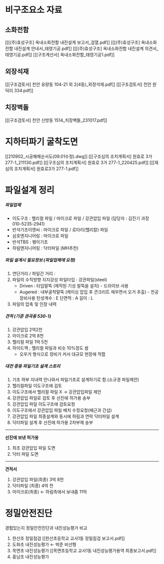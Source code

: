 # 비구조요소 자료
## 소화전함
[[[(주)효성구조] 옥내소화전함 내진설계 보고서_검열.pdf]]
[[[(주)효성구조] 옥내소화전함 내진설계 안내서_태영기공.pdf]]
[[[(주)효성구조] 옥내소화전함 내진설계 의견서_태영기공.pdf]]
[[[구조계산서] 옥내소화전함_태영기공1.pdf]]
## 외장석재
[[[구조검토서] 천안 유량동 104-21 외 2(4동)_외장석재.pdf]]
[[[구조검토서] 천안 원덕리 334.pdf]]
## 치장벽돌
[[[구조검토서] 천안 신방동 1514_치장벽돌_231017.pdf]]

# 지하터파기 굴착도면
[[210902_시공해체순서도(09.01수정).dwg]]
[[[구조심의 조치계획서] 원효로 3가 277-1_211130.pdf]]
[[[구조심의 조치계획서] 원효로 3가 277-1_220425.pdf]]
[[[재심의 조치계획서] 원효로3가 277-1.pdf]]


# 파일설계 정리
##### 파일업체
- 이도구조 : 헬리컬 파일 / 마이크로 파일 / 강관압입 파일
  (담당자 : 김진기 과장 010-5235-2941)
- 반석기초이엔씨 : 마이크로 파일 / 로타리(헬리칼) 파일 
- 삼호엔지니어링 : 마이크로 파일
- 반석TBS : 팽이기초 
- 하림엔지니어링 : 닥터파일 (MH추천)
##### 파일 설계시 필요정보 (파일업체에 요청)
1. 연단거리 / 파일간 거리 :
2. 파일의 수직방향 지지강성 파일타입 : 강관파일(steel)
	- Driven : 타입말뚝 (제작된 기성 말뚝을 설치) - 드라이브 사용
	- Augered : 내부굴착말뚝 (케이싱 압입 후 콘크리트 채우면서 오거 추출) - 천공장비사용 탄성계수 : E 단면적 : A 길이 : L
3. 파일의 압축 및 인장 내력
##### 견적 (기준 권곡동 530-1)
1. 강관압입 2억2천
2. 마이크로 2억 8천
3. 헬리컬 파일 1억 5천
4. 하이드잭 ; 헬리컬 파일과 비슷 10%정도 쌈
    - 오우거 형식으로 장비가 커서 대규모 현장에 적합
##### 대전 중동 파일기초 설계 스토리
1. 기초 하부 지내력 안나와서 파일기초로 설계하기로 함.(소규경 파일제안)
2. 헬리컬파일 이도구조에 검토
3. 이도구조에서 헬리컬 파일 X → 강관압입파일 제안
4. 강관압입 파일로 검토 후 선진에 허가용 송부
5. 강관압입 파일 이도구조에 검토요청
6. 이도구조에서 강관압입 파일 배치 수정요청(배근과 간섭)
7. 강관압입 파일 최종설계와 동시에 하림과 연락 닥터파일 설계
8. 닥터파일 설계 후 선진에 허가용 2차부재 송부
---
**선진에 보낸 허가용**
1. 최초 강관압입 파일 도면
2. 닥터 파일 도면
---
**견적서**
1. 강관압입 파일(최종) 3억 8천
2. 닥터파일 (최종) 4억 천
3. 마이크로(최종) ← 하림측에서 보내줌 11억

# 정밀안전진단
경험있는지 
정밀안전진단과 내진성능평가 비교
1. 한산초 정밀점검 [[한산초등학교 교사1동 정밀점검 보고서.pdf]]
2. 도화초 내진성능평가 ← 박준 비선형
3. 목면초 내진성능평가 [[목면초등학교 교사1동 내진성능평가용역 최종보고서.pdf]]
4. 홍남초 내진성능평가
